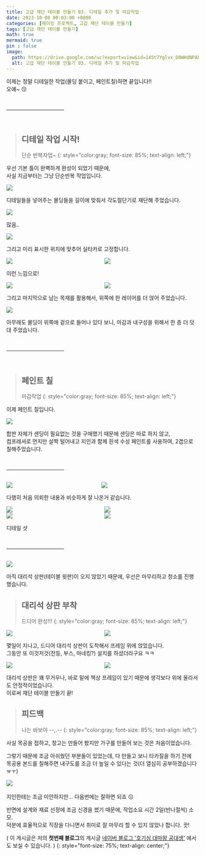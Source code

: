 ```yaml
---
title: 고급 재단 테이블 만들기 03. 디테일 추가 및 마감작업 
date: 2023-10-08 00:03:00 +0800
categories: [메이킹 프로젝트, 고급 재단 테이블 만들기]
tags: [고급 재단 테이블 만들기]
math: true
mermaid: true
pin : false
image:
  path: https://drive.google.com/uc?export=view&id=145t7Yglvx_D0WHdNPALksa_yuIzQcyLS
  alt: 고급 재단 테이블 만들기 03. 디테일 추가 및 마감작업 
---
```


이제는 정말 디테일한 작업(몰딩 붙이고, 페인트칠)하면 끝입니다!!  
오예~ 😗  

<!-- 중간 바 -->
<br>
<hr style="width: 30%">
<br>



<!-- 소제목 -->
> ## 디테일 작업 시작!
> 단순 반복자업~ 
> {: style="color:gray; font-size: 85%; text-align: left;"}

우선 기본 틀이 완벽하게 완성이 되었기 때문에,  
사실 지금부터는 그냥 단순반복 작업입니다.

<!-- 이미지 -->
<img src="https://drive.google.com/uc?export=view&id=14Gp-FETu11IlL32Eux2lHFOEWNDmUF43">

디테일들을 넣어주는 몰딩들을 길이에 맞춰서 각도절단기로 재단해 주었습니다.

<!-- 이미지 -->
<img src="https://drive.google.com/uc?export=view&id=159yIqdYSfT50zw-xN6p1fu3AJKmjWUe_">

많음..

<!-- 이미지 -->
<img src="https://drive.google.com/uc?export=view&id=14GS1G-_45ZS0JHhsgxfSDyGWeHAZS5HE">

그리고 미리 표시한 위치에 맞추어 실타카로 고정합니다.

<!-- 이미지 2장 콜라주 -->
<div style="width: 49%; height: auto; float:left;">
  <img src="https://drive.google.com/uc?export=view&id=14qxKtIXlnUe89lz97Nm3X8FFkOoBa6zd">
</div>
<div style="width: 49%; height: auto; float:right;">
  <img src="https://drive.google.com/uc?export=view&id=14oVfUQMM5ykjvhr5MqtLUolWeRpk_4s8">
</div><div style="clear:both;"></div>

이런 느낌으로!

<!-- 이미지 2장 콜라주 -->
<div style="width: 49%; height: auto; float:left;">
  <img src="https://drive.google.com/uc?export=view&id=14neh_sUGsyaSFDQyJpEOz7aX7InEyZGT">
</div>
<div style="width: 49%; height: auto; float:right;">
  <img src="https://drive.google.com/uc?export=view&id=14vPDrfnae6P9g0etb8_oBRSS9hWDxp_V">
</div><div style="clear:both;"></div>

그리고 마지막으로 남는 목재를 활용해서, 위쪽에 한 레이어를 더 얹어 주었습니다.

<!-- 이미지 -->
<img src="https://drive.google.com/uc?export=view&id=14Aa8UmoUz_RNYjT_66_hBrNtjm3PwbrC">

아무래도 몰딩이 위쪽에 겉으로 들어나 있다 보니, 마감과 내구성을 위해서 한 층 더 덧대 주었습니다.

<!-- 중간 바 -->
<br>
<hr style="width: 30%">
<br>



<!-- 소제목 -->
> ## 페인트 칠
> 마감작업
> {: style="color:gray; font-size: 85%; text-align: left;"}

이제 페인트 칠입니다.

<!-- 이미지 -->
<img src="https://drive.google.com/uc?export=view&id=14CAEXxhayBjp8EVwQxvEldzJRDTMBjrR">

합판 자체가 샌딩이 필요없는 것을 구매했기 때문에 샌딩은 따로 하지 않고,  
컴프레셔로 먼지만 살짝 털어내고 지인과 함께 흰색 수성 페인트를 사용하여, 2겹으로 칠해주었습니다.

<!-- 중간 바 -->
<br>
<hr style="width: 30%">
<br>

<!-- 이미지 2장 콜라주 -->
<div style="width: 47.5%; height: auto; float:left;">
  <img src="https://drive.google.com/uc?export=view&id=14jTT8yWjsoiuILRn4pdWo8mXjbdNATxv">
</div>
<div style="width: 50.5%; height: auto; float:right;">
  <img src="https://drive.google.com/uc?export=view&id=15QiPBiUkGqE7SVZ8t4P1HLaXjlBi0EOn">
</div><div style="clear:both;"></div>

다행히 처음 의뢰한 내용과 비슷하게 잘 나온거 같습니다.

<!-- 이미지 2장 콜라주 -->
<div style="width: 49%; height: auto; float:left;">
  <img src="https://drive.google.com/uc?export=view&id=14lNVcBAzI6AAOxGeezxCY-6nwtpaH092">
</div>
<div style="width: 49%; height: auto; float:right;">
  <img src="https://drive.google.com/uc?export=view&id=14liVIFoQQ5282QT8HC1_8vUCmBHxCOa7">
</div><div style="clear:both;"></div>
<div style="width: 49%; height: auto; float:left;">
  <img src="https://drive.google.com/uc?export=view&id=14iUGV-zqVM-MGz0UGOE_FGRbeehw5eWk">
</div>
<div style="width: 49%; height: auto; float:right;">
  <img src="https://drive.google.com/uc?export=view&id=14Z3m7BrOYuEhNOBMs_BTe2lWF6XZXzi7">
</div><div style="clear:both;"></div>

디테일 샷

<!-- 중간 바 -->
<br>
<hr style="width: 30%">
<br>

<!-- 이미지 -->
<img src="https://drive.google.com/uc?export=view&id=14YVCmQznVgqSvLLXFNytxQXEyJu4-JXh">

아직 대리석 상판(테이블 윗판)이 오지 않았기 때문에, 우선은 마무리하고 청소를 진행했습니다.



<!-- 소제목 -->
> ## 대리석 상판 부착
> 드디어 완성!!!
> {: style="color:gray; font-size: 85%; text-align: left;"}

<!-- 이미지 2장 콜라주 -->
<div style="width: 49%; height: auto; float:left;">
  <img src="https://drive.google.com/uc?export=view&id=15UKyflWwjVEWat0lHlWUbxVIiDWrAOdQ">
</div>
<div style="width: 49%; height: auto; float:right;">
  <img src="https://drive.google.com/uc?export=view&id=1576iEbsXFL7gyg4RCo3tgfxeL3LMptTc">
</div><div style="clear:both;"></div>

몇일이 지나고, 드디어 대리석 상판이 도착해서 프레임 위에 얹었습니다.  
그동안 또 이것저것(전등, 부스, 마네킹?) 설치를 하셨더라구요 ㅋㅋ

<!-- 이미지 2장 콜라주 -->
<div style="width: 49%; height: auto; float:left;">
  <img src="https://drive.google.com/uc?export=view&id=15RgxNhQvHiern8afgnSfw0NIcyzeHITj">
</div>
<div style="width: 49%; height: auto; float:right;">
  <img src="https://drive.google.com/uc?export=view&id=15USbzZWEbKwCKf4y8GaRks1oZ_z5XZuh">
</div><div style="clear:both;"></div>

대리석 상판은 꽤 무거우나, 바로 밑에 책상 프레임이 있기 때문에 생각보다 위에 올라서도 안정적이었습니다.  
이로써 재단 테이블 만들기 끝!



<!-- 소제목 -->
> ## 피드백
> 나는 바보야 --,.--
> {: style="color:gray; font-size: 85%; text-align: left;"}

사실 목공을 접하고, 창고는 만들어 봤지만 가구를 만들어 보는 것은 처음이었습니다.

그렇기 때문에 조금 아쉬웠던 부분들이 있었는데, 다 만들고 보니 타카질을 하기 전에  
목공용 본드를 칠해주면 내구도를 조금 더 높일 수 있다는 것(더 열심히 공부하겠습니다ㅠㅜ)

​<!-- 이미지 -->
<img src="https://drive.google.com/uc?export=view&id=14weXmXuPvAvIB_sCRWzt124TbOqHQzee">

지인한테는 조금 미안하지만... 다음번에는 잘하면 되죠 😗

반면에 설계와 재료 선정에 조금 신경을 썼기 때문에, 작업소요 시간 2일(반나절씩) 소모.  
덕분에 효율적으로 직장을 다니면서 취미로 잘 마무리 할 수 있지 않았나 합니다. 끗!

( 이 게시글은 저의 <b>첫번째 블로그</b>의 게시글 <a href="https://blog.naver.com/maker_kiku">네이버 블로그 '호기심 대마왕 공대생'</a> 에서도 보실 수 있습니다. )
{: style="font-size: 75%; text-align: center;"}